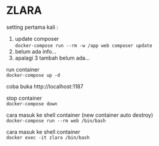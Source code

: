 # ZLARA

setting pertama kali :  
1. update composer  
`docker-compose run --rm -w /app web composer update`  
2. belum ada info...  
3. apalagi 3 tambah belum ada...  

run container  
`docker-compose up -d`  

coba buka http://localhost:1187  

stop container  
`docker-compose down`  

cara masuk ke shell container (new container auto destroy)  
`docker-compose run --rm web /bin/bash`  

cara masuk ke shell container  
`docker exec -it zlara /bin/bash`  


